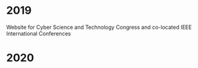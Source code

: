 # 2019
Website for Cyber Science and Technology Congress and co-located IEEE International Conferences
# 2020
